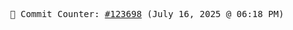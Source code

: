 <p align="center">
    <samp>
        📮 Commit Counter: <a href="https://github.com/Javascript-void0/Javascript-void0/commits/main">#123698</a> (July 16, 2025 @ 06:18 PM)
    </samp>
</p>